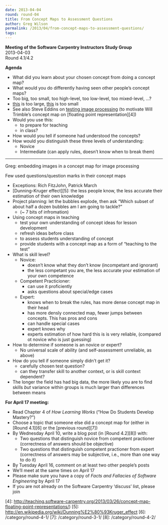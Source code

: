 ```yaml
---
date: 2013-04-04
round: round-04
title: From Concept Maps to Assessment Questions
author: Greg Wilson
permalink: /2013/04/from-concept-maps-to-assessment-questions/
tags:
---
```

**Meeting of the Software Carpentry Instructors Study Group**  
2013-04-03  
Round 4.1/4.2

**Agenda**

*   What did you learn about your chosen concept from doing a concept map?
*   What would you do differently having seen other people&#8217;s concept maps?
*   Too big, too small, too high-level, too low-level, too mixed-level, &#8230;?
*   [this][1] is too large, [this][2] is too small
*   See also Steve Eddins on [testing image processing][3] (to motivate Will Trimble&#8217;s concept map on [floating point representation][4])
*   Would you use this: 
    *   to prepare for teaching
    *   in class?
*   How would you tell if someone had understood the concepts?
*   How would you distinguish these three levels of understanding: 
    *   Novice
    *   Intermediate (can apply rules, doesn&#8217;t know when to break them)

* * *

Greg: embedding images in a concept map for image processing

Few used questions/question marks in their concept maps

*   Exceptions: Rich FitzJohn, Patrick March
*   [Dunning-Kruger effect][5]: the less people know, the less accurate their estimation of their own knowledge
*   Project planning: let the bubbles explode, then ask &#8220;Which subset of about half a dozen bubbles am I am going to tackle?&#8221; 
    *   (~ 7 bits of infromation)
*   Using concept maps in teaching 
    *   test your own understanding of concept ideas for lesson development
    *   refresh ideas before class
    *   to assess students understanding of concept
    *   provide students with a concept map as a form of &#8220;teaching to the test&#8221;
*   What is skill level? 
    *   Novice: 
        *   doesn&#8217;t know what they don&#8217;t know (incompetant and ignorant)
        *   the less competant you are, the less accurate your estimation of your own competence
    *   Competent Practicioner: 
        *   can use it proficiently
        *   asks questions about special/edge cases
    *   Expert: 
        *   knows when to break the rules, has more dense concept map in their head
        *   has more densly connected map, fewer jumps between concepts. This has pros and cons
        *   can handle special cases
        *   expert knows why
        *   experts estimation of how hard this is is very reliable, (compared ot novice who is just guessing)
*   How to determine if someone is an novice or expert? 
    *   No universal scale of ability (and self-assessment unreliable, as above)
*   How do you tell if someone simply didn&#8217;t get it? 
    *   carefully chosen test question?
    *   can they transfer skill to another context, or is skill context dependent?
*   The longer the field has had big data, the more likely you are to find skills *but* variance within groups is much larger than differences between means

**For April 17 meeting:**

*   Read Chapter 4 of <cite>How Learning Works</cite> (&#8220;How Do Students Develop Mastery?&#8221;)
*   Choose a topic that someone else did a concept map for (either in [Round 4.1][6] or the [previous round][7])
*   By Wednesday April 10, write a blog post (in [Round 4.2][8]) with: 
    *   Two questions that distinguish novice from competent practioner (correctness of answers should be objective)
    *   Two questions that distinguish competent practioner from expert (correctness of answers may be subjective, i.e., more than one way to do it)
*   By Tuesday April 16, comment on at least two other people&#8217;s posts
*   We&#8217;ll meet at the same times on April 17
*   Please make sure you have a copy of <cite>Facts and Fallacies of Software Engineering</cite> by April 17
*   If you are not already on the Software Carpentry &#8216;discuss&#8217; list, please join

 [1]: http://teaching.software-carpentry.org/wp-content/uploads/2013/03/photo.jpg
 [2]: http://teaching.software-carpentry.org/2012/09/06/week-1-shell-pipes-and-filters/
 [3]: http://software-carpentry.org/blog/2013/03/testing-image-processing.html
 [4]: http://teaching.software-carpentry.org/2013/03/26/concept-map-floating-point-representations/)
 [5]: http://en.wikipedia.org/wiki/Dunning%E2%80%93Kruger_effect
 [6]: /category/round-4-1/
 [7]: /category/round-3-1/
 [8]: /category/round-4-2/
